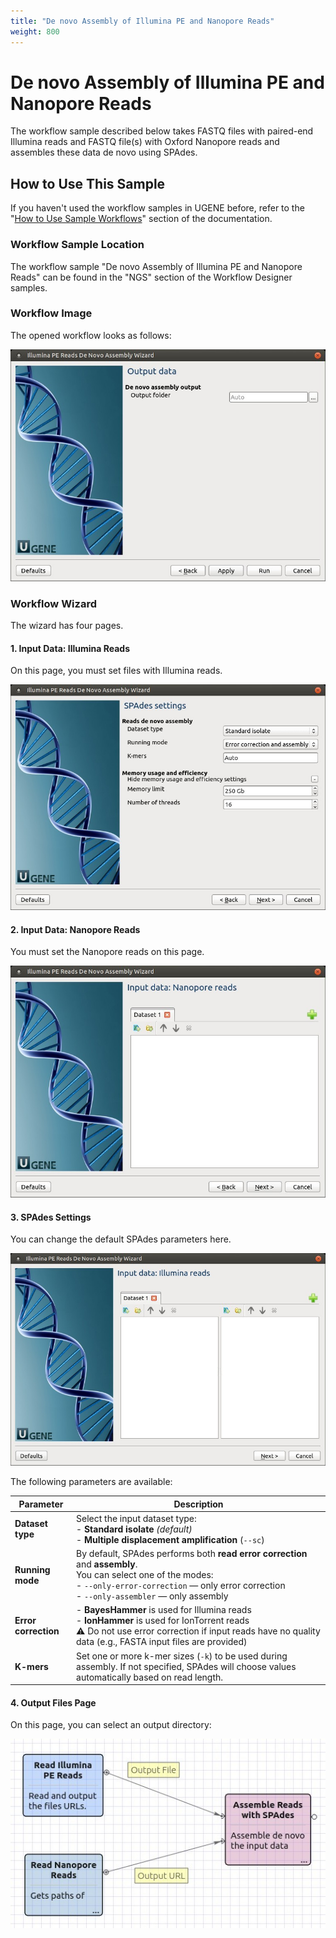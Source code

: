 ```yaml
---
title: "De novo Assembly of Illumina PE and Nanopore Reads"
weight: 800
---
```


# De novo Assembly of Illumina PE and Nanopore Reads

The workflow sample described below takes FASTQ files with paired-end Illumina reads and FASTQ file(s) with Oxford Nanopore reads and assembles these data de novo using SPAdes.

## How to Use This Sample

If you haven't used the workflow samples in UGENE before, refer to the "[How to Use Sample Workflows](../../introduction/how-to-use-sample-workflows)" section of the documentation.

### Workflow Sample Location

The workflow sample "De novo Assembly of Illumina PE and Nanopore Reads" can be found in the "NGS" section of the Workflow Designer samples.

### Workflow Image

The opened workflow looks as follows:

![](/images/65930362/65930363.jpg)

### Workflow Wizard

The wizard has four pages.

#### 1. Input Data: Illumina Reads

On this page, you must set files with Illumina reads.

![](/images/65930362/65930364.jpg)

#### 2. Input Data: Nanopore Reads

You must set the Nanopore reads on this page.

![](/images/65930362/65930365.jpg)

#### 3. SPAdes Settings

You can change the default SPAdes parameters here.

![](/images/65930362/65930366.jpg)

The following parameters are available:

| Parameter            | Description                                                                                                                                                                     |
|----------------------|---------------------------------------------------------------------------------------------------------------------------------------------------------------------------------|
| **Dataset type**     | Select the input dataset type:<br>- **Standard isolate** *(default)*<br>- **Multiple displacement amplification** (`--sc`)                                                     |
| **Running mode**     | By default, SPAdes performs both **read error correction** and **assembly**.<br>You can select one of the modes:<br>- `--only-error-correction` — only error correction<br>- `--only-assembler` — only assembly |
| **Error correction** | - **BayesHammer** is used for Illumina reads<br>- **IonHammer** is used for IonTorrent reads<br>⚠️ Do not use error correction if input reads have no quality data (e.g., FASTA input files are provided)          |
| **K-mers**           | Set one or more k-mer sizes (`-k`) to be used during assembly. If not specified, SPAdes will choose values automatically based on read length.                                                |

#### 4. Output Files Page

On this page, you can select an output directory:

![](/images/65930362/65930367.jpg)
